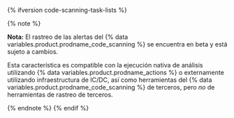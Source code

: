 {% ifversion code-scanning-task-lists %}

{% note %}

**Nota:** El rastreo de las alertas del {% data variables.product.prodname_code_scanning %} se encuentra en beta y está sujeto a cambios.

Esta característica es compatible con la ejecución nativa de análisis utilizando {% data variables.product.prodname_actions %} o externamente utilizando infraestructura de IC/DC, así como herramientas del {% data variables.product.prodname_code_scanning %} de terceros, pero _no_ de herramientas de rastreo de terceros.

{% endnote %}
{% endif %}
